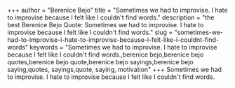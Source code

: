 +++
author = "Berenice Bejo"
title = "Sometimes we had to improvise. I hate to improvise because I felt like I couldn't find words."
description = "the best Berenice Bejo Quote: Sometimes we had to improvise. I hate to improvise because I felt like I couldn't find words."
slug = "sometimes-we-had-to-improvise-i-hate-to-improvise-because-i-felt-like-i-couldnt-find-words"
keywords = "Sometimes we had to improvise. I hate to improvise because I felt like I couldn't find words.,berenice bejo,berenice bejo quotes,berenice bejo quote,berenice bejo sayings,berenice bejo saying,quotes, sayings,quote, saying, motivation"
+++
Sometimes we had to improvise. I hate to improvise because I felt like I couldn't find words.
